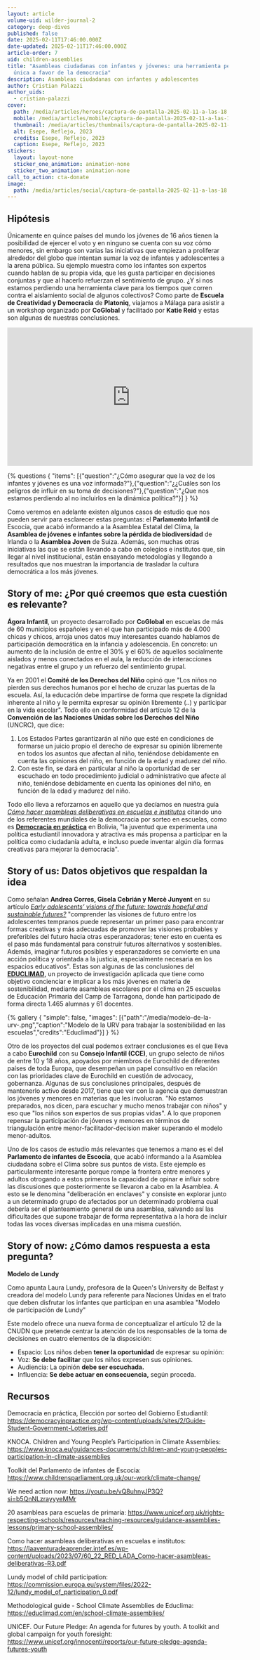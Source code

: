 ```yaml
---
layout: article
volume-uid: wilder-journal-2
category: deep-dives
published: false
date: 2025-02-11T17:46:00.000Z
date-updated: 2025-02-11T17:46:00.000Z
article-order: 7
uid: children-assemblies
title: "Asambleas ciudadanas con infantes y jóvenes: una herramienta pedagógica
  única a favor de la democracia"
description: Asambleas ciudadanas con infantes y adolescentes
author: Cristian Palazzi
author_uids:
  - cristian-palazzi
cover:
  path: /media/articles/heroes/captura-de-pantalla-2025-02-11-a-las-18.04.54.png
  mobile: /media/articles/mobile/captura-de-pantalla-2025-02-11-a-las-18.04.54.png
  thumbnail: /media/articles/thumbnails/captura-de-pantalla-2025-02-11-a-las-18.04.54.png
  alt: Esepe, Reflejo, 2023
  credits: Esepe, Reflejo, 2023
  caption: Esepe, Reflejo, 2023
stickers:
  layout: layout-none
  sticker_one_animation: animation-none
  sticker_two_animation: animation-none
call_to_action: cta-donate
image:
  path: /media/articles/social/captura-de-pantalla-2025-02-11-a-las-18.04.54.png
---
```

## Hipótesis

Únicamente en quince países del mundo los jóvenes de 16 años tienen la posibilidad de ejercer el voto y en ninguno se cuenta con su voz cómo menores, sin embargo son varias las iniciativas que empiezan a proliferar alrededor del globo que intentan sumar la voz de infantes y adolescentes a la arena pública. Su ejemplo muestra como los infantes son expertos cuando hablan de su propia vida, que les gusta participar en decisiones conjuntas y que al hacerlo refuerzan el sentimiento de grupo. ¿Y si nos estamos perdiendo una herramienta clave para los tiempos que corren contra el aislamiento social de algunos colectivos? Como parte de **Escuela de Creatividad y Democracia** de **Platoniq**, viajamos a Málaga para asistir a un workshop organizado por **CoGlobal** y facilitado por **Katie Reid** y estas son algunas de nuestras conclusiones.

<iframe width="560" height="315" src="https://www.youtube.com/embed/vQ8uhnyJP3Q?si=rK8wu9H_rjySUgyH" title="YouTube video player" frameborder="0" allow="accelerometer; autoplay; clipboard-write; encrypted-media; gyroscope; picture-in-picture; web-share" referrerpolicy="strict-origin-when-cross-origin" allowfullscreen></iframe>

{% questions { "items": [{"question":"¿Cómo asegurar que la voz de los infantes y jóvenes es una voz informada?"},{"question":"¿¿Cuáles son los peligros de influir en su toma de decisiones?"},{"question":"¿Que nos estamos perdiendo al no incluirlos en la dinámica política?"}] } %}

Como veremos en adelante existen algunos casos de estudio que nos pueden servir para esclarecer estas preguntas: el **Parlamento Infantil** de Escocia, que acabó informando a la Asamblea Estatal del Clima, la **Asamblea de jóvenes e infantes sobre la pérdida de biodiversidad** de Irlanda o la **Asamblea Joven** de Suiza. Además, son muchas otras iniciativas las que se están llevando a cabo en colegios e institutos que, sin llegar al nivel institucional, están ensayando metodologías y llegando a resultados que nos muestran la importancia de trasladar la cultura democrática a los más jóvenes.

## Story of me: ¿Por qué creemos que esta cuestión es relevante?

**Ágora Infantil**, un proyecto desarrollado por **CoGlobal** en escuelas de más de 60 municipios españoles y en el que han participado más de 4.000 chicas y chicos, arroja unos datos muy interesantes cuando hablamos de participación democrática en la infancia y adolescencia. En concreto: un aumento de la inclusión de entre el 30% y el 60% de aquellos socialmente aislados y menos conectados en el aula, la reducción de interacciones negativas entre el grupo y un refuerzo del sentimiento grupal.

Ya en 2001 el **Comité de los Derechos del Niño** opinó que  "Los niños no pierden sus derechos humanos por el hecho de cruzar las puertas de la escuela. Así, la educación debe impartirse de forma que respete la dignidad inherente al niño y le permita expresar su opinión libremente (..) y participar en la vida escolar". Todo ello en conformidad del artículo 12 de la **Convención de las Naciones Unidas sobre los Derechos del Niño** (UNCRC), que dice:

1. Los Estados Partes garantizarán al niño que esté en condiciones de formarse un juicio propio el derecho de expresar su opinión libremente en todos los asuntos que afectan al niño, teniéndose debidamente en cuenta las opiniones del niño, en función de la edad y madurez del niño.
2. Con este fin, se dará en particular al niño la oportunidad de ser escuchado en todo procedimiento judicial o administrativo que afecte al niño, teniéndose debidamente en cuenta las opiniones del niño, en función de la edad y madurez del niño.

Todo ello lleva a reforzarnos en aquello que ya decíamos en nuestra guía *[Cómo hacer asambleas deliberativas](https://laaventuradeaprender.intef.es/wp-content/uploads/2023/07/60_22_RED_LADA_Como-hacer-asambleas-deliberativas-R3.pdf)*[ *en escuelas e institutos*](https://laaventuradeaprender.intef.es/wp-content/uploads/2023/07/60_22_RED_LADA_Como-hacer-asambleas-deliberativas-R3.pdf) citando uno de los referentes mundiales de la democracia por sorteo en escuelas, como es **[Democracia en práctica](https://democraciaenpractica.org/)** en Bolivia, "la juventud que experimenta una política estudiantil innovadora y atractiva es más propensa a participar en la política como ciudadanía adulta, e incluso puede inventar algún día formas creativas para mejorar la democracia". 

## Story of us: Datos objetivos que respaldan la idea

Como señalan **Andrea Corres, Gisela Cebrián y Mercè Junyent** en su artículo *[Early adolescents’ visions of the future: towards hopeful and sustainable futures?](https://www.frontiersin.org/journals/education/articles/10.3389/feduc.2024.1501126/full#h4)* "comprender las visiones de futuro entre los adolescentes tempranos puede representar un primer paso para encontrar formas creativas y más adecuadas de promover las visiones probables y preferibles del futuro hacia otras esperanzadoras; tener esto en cuenta es el paso más fundamental para construir futuros alternativos y sostenibles. Además, imaginar futuros posibles y esperanzadores se convierte en una acción política y orientada a la justicia, especialmente necesaria en los espacios educativos". Estas son algunas de las conclusiones del **[EDUCLIMAD](https://educlimad.com/)**, un proyecto de investigación aplicada que tiene como objetivo concienciar e implicar a los más jóvenes en materia de sostenibilidad, mediante asambleas escolares por el clima en 25 escuelas de Educación Primaria del Camp de Tarragona, donde han participado de forma directa 1.465 alumnas y 61 docentes. 

{% gallery { "simple": false, "images": [{"path":"/media/modelo-de-la-urv-.png","caption":"Modelo de la URV para trabajar la sostenibilidad en las escuelas","credits":"Educlimad"}] } %}

Otro de los proyectos del cual podemos extraer conclusiones es el que lleva a cabo **Eurochild** con su **Consejo Infantil (CCE)**, un grupo selecto de niños de entre 10 y 18 años, apoyados por miembros de Eurochild de diferentes países de toda Europa, que desempeñan un papel consultivo en relación con las prioridades clave de Eurochild en cuestión de advocacy, gobernanza. Algunas de sus conclusiones principales, después de mantenerlo activo desde 2017, tiene que ver con la agencia que demuestran los jóvenes y menores en materias que les involucran. "No estamos preparados, nos dicen, para escuchar y mucho menos trabajar con niños" y eso que "los niños son expertos de sus propias vidas". A lo que proponen repensar la participación de jóvenes y menores en términos de triangulación entre menor-facilitador-decision maker superando el modelo menor-adultos.

Uno de los casos de estudio más relevantes que tenemos a mano es el del **Parlamento de infantes de Escocia**, que acabó informando a la Asamblea ciudadana sobre el Clima sobre sus puntos de vista. Este ejemplo es particularmente interesante porque rompe la frontera entre menores y adultos otrogando a estos primeros la capacidad de opinar e influir sobre las discusiones que posteriormente se llevaron a cabo en la Asamblea. A esto se le denomina "deliberación en enclaves" y consiste en explorar junto a un determinado grupo de afectados por un determinado problema cual debería ser el planteamiento general de una asamblea, salvando así las dificultades que supone trabajar de forma representativa a la hora de incluir todas las voces diversas implicadas en una misma cuestión.





## Story of now: ¿Cómo damos respuesta a esta pregunta?

**Modelo de Lundy**

Como apunta Laura Lundy, profesora de la Queen's University de Belfast y creadora del modelo Lundy para referente para Naciones Unidas en el trato que deben disfrutar los infantes que participan en una asamblea "Modelo de participación de Lundy"

Este modelo ofrece una nueva forma de conceptualizar el artículo 12 de la CNUDN que pretende centrar la atención de los responsables de la toma de decisiones en cuatro elementos de la disposición:

* Espacio: Los niños deben **tener la oportunidad** de expresar su opinión: 
* Voz: **Se debe facilitar** que los niños expresen sus opiniones.
* Audiencia: La opinión **debe ser escuchada.**
* Influencia: **Se debe actuar en consecuencia,** según proceda.

## Recursos

Democracia en práctica, Elección por sorteo del Gobierno Estudiantil: https://democracyinpractice.org/wp-content/uploads/sites/2/Guide-Student-Government-Lotteries.pdf

KNOCA. Children and Young People’s Participation in Climate Assemblies: https://www.knoca.eu/guidances-documents/children-and-young-peoples-participation-in-climate-assemblies

Toolkit del Parlamento de infantes de Escocia: https://www.childrensparliament.org.uk/our-work/climate-change/

We need action now: https://youtu.be/vQ8uhnyJP3Q?si=b5QnNLzrayyyeMMr

20 asambleas para escuelas de primaria: https://www.unicef.org.uk/rights-respecting-schools/resources/teaching-resources/guidance-assemblies-lessons/primary-school-assemblies/

Como hacer asambleas deliberativas en escuelas e institutos: https://laaventuradeaprender.intef.es/wp-content/uploads/2023/07/60_22_RED_LADA_Como-hacer-asambleas-deliberativas-R3.pdf

Lundy model of child participation: https://commission.europa.eu/system/files/2022-12/lundy_model_of_participation_0.pdf

Methodological guide - School Climate Assemblies de Educlima: https://educlimad.com/en/school-climate-assemblies/

UNICEF. Our Future Pledge: An agenda for futures by youth. A toolkit and global campaign for youth foresight: https://www.unicef.org/innocenti/reports/our-future-pledge-agenda-futures-youth
